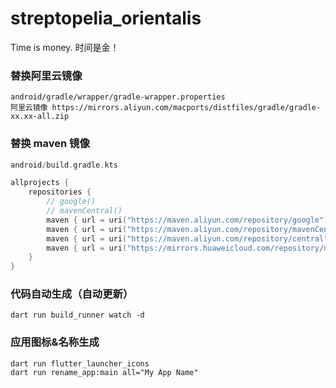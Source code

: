 # streptopelia_orientalis

Time is money.
时间是金！

### 替换阿里云镜像

~~~
android/gradle/wrapper/gradle-wrapper.properties
阿里云镜像 https://mirrors.aliyun.com/macports/distfiles/gradle/gradle-xx.xx-all.zip
~~~

### 替换 maven 镜像

~~~ kts
android/build.gradle.kts

allprojects {
    repositories {
        // google()
        // mavenCentral()
        maven { url = uri("https://maven.aliyun.com/repository/google") }
        maven { url = uri("https://maven.aliyun.com/repository/mavenCentral") }
        maven { url = uri("https://maven.aliyun.com/repository/central") }
        maven { url = uri("https://mirrors.huaweicloud.com/repository/maven/") }
    }
}
~~~

### 代码自动生成（自动更新）

~~~
dart run build_runner watch -d
~~~

### 应用图标&名称生成

```
dart run flutter_launcher_icons
dart run rename_app:main all="My App Name"
```

